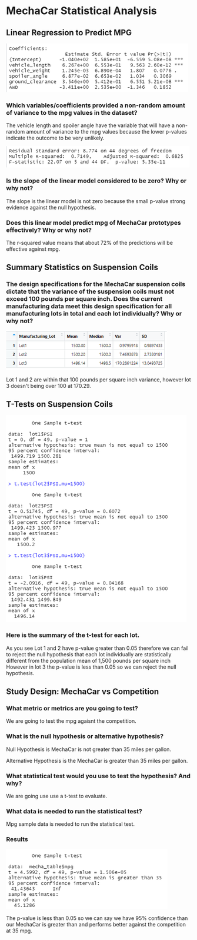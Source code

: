 # MechaCar Statistical Analysis
## Linear Regression to Predict MPG
![image](assets/1.png)
### Which variables/coefficients provided a non-random amount of variance to the mpg values in the dataset?
The vehicle length and spoiler angle have the variable that will have a non-random amount of variance to the mpg values because the lower p-values indicate the outcome to be very unlikely. 

![image](assets/2.png)
### Is the slope of the linear model considered to be zero? Why or why not?
The slope is the linear model is not zero because the small p-value strong evidence against the null hypothesis.
### Does this linear model predict mpg of MechaCar prototypes effectively? Why or why not?
The r-squared value means that about 72% of the predictions will be effective against mpg. 

## Summary Statistics on Suspension Coils

### The design specifications for the MechaCar suspension coils dictate that the variance of the suspension coils must not exceed 100 pounds per square inch. Does the current manufacturing data meet this design specification for all manufacturing lots in total and each lot individually? Why or why not?
![image](assets/3.png)

Lot 1 and 2 are within that 100 pounds per square inch variance, however lot 3 doesn't being over 100 at 170.29. 

## T-Tests on Suspension Coils
![image](assets/4.png)
### Here is the summary of the t-test for each lot. 
As you see Lot 1 and 2 have p-value greater than 0.05 therefore we can fail to reject the null hypothesis that each lot individually are statistically different from the population mean of 1,500 pounds per square inch
However in lot 3 the p-value is less than 0.05 so we can reject the null hypothesis. 

## Study Design: MechaCar vs Competition
### What metric or metrics are you going to test?
We are going to test the mpg agaisnt the competition. 
### What is the null hypothesis or alternative hypothesis?
Null Hypothesis is MechaCar is not greater than 35 miles per gallon. 

Alternative Hypothesis is the MechaCar is greater than 35 miles per gallon. 
### What statistical test would you use to test the hypothesis? And why?
We are going use use a t-test to evaluate. 
### What data is needed to run the statistical test?
Mpg sample data is needed to run the statistical test. 
### Results 
![image](assets/5.png)

The p-value is less than 0.05 so we can say we have 95% confidence than our MechaCar is greater than and performs better against the competition at 35 mpg. 
